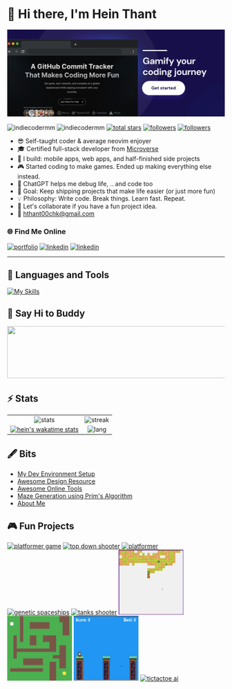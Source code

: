 # 👋 Hi there, I'm Hein Thant

<a href="https://comix-dev.vercel.app/"><img alt="Comix demo" title="Comix" src="./comix-banner.png"/></a>

<p align="left"> 
<img src="https://komarev.com/ghpvc/?username=IndieCoderMM&color=dc143c&style=for-the-badge&label=Views" alt="indiecodermm" />
<img src="https://custom-icon-badges.demolab.com/badge/dynamic/json?logo=fire&logoColor=yellow&color=orange&label=Streak&style=for-the-badge&query=%24.currentStreak.length&url=https%3A%2F%2Fstreak-stats.demolab.com%2F%3Fuser%3DIndieCoderMM%26type%3Djson" alt="indiecodermm" />
<a href="https://github.com/IndieCoderMM?tab=repositories&sort=stargazers"><img alt="total stars" title="Total stars on GitHub" src="https://custom-icon-badges.demolab.com/github/stars/IndieCoderMM?color=55960c&style=for-the-badge&labelColor=488207&logo=star"/></a>
 <a href="https://github.com/IndieCoderMM?tab=followers"><img alt="followers" title="Follow me on Github" src="https://custom-icon-badges.demolab.com/github/followers/IndieCoderMM?color=236ad3&labelColor=1155ba&style=for-the-badge&logo=person-add&label=Follow&logoColor=white"/></a>
 <a href="https://wakatime.com/@da07faa5-4452-4d71-9ea6-6318e12c8883"><img alt="followers" title="Total coding time" src="https://wakatime.com/badge/user/da07faa5-4452-4d71-9ea6-6318e12c8883.svg?style=for-the-badge"/></a>
</p>
 
- 😎 Self-taught coder & average neovim enjoyer
- 🎓 Certified full-stack developer from [Microverse](https://github.com/microverseinc)
- 🔨 I build: mobile apps, web apps, and half-finished side projects
- 🎮 Started coding to make games. Ended up making everything else instead.
- 💬 ChatGPT helps me debug life, .. and code too
- 🚀 Goal: Keep shipping projects that make life easier (or just more fun)
- 💡 Philosophy: Write code. Break things. Learn fast. Repeat.
- 🤝 Let's collaborate if you have a fun project idea.
- 📧 hthant00chk@gmail.com


### 🌐 Find Me Online

<a href="https://heinthantoo.vercel.app" target="_blank" rel="noreferrer"><img alt="portfolio" title="My Portfolio" src="https://custom-icon-badges.demolab.com/badge/Portfolio-692be2?style=for-the-badge&logo=rocket&logoColor=white"/></a>
<a href="https://linkedin.com/in/hthantoo" target="_blank" rel="noreferrer"><img alt="linkedin" title="Connect on LinkedIn" src="https://custom-icon-badges.demolab.com/badge/LinkedIn-0077B5?style=for-the-badge&logo=linkedin&logoColor=white"/></a>
<a href="https://bsky.app/profile/heinthantoo.bsky.social" target="_blank" rel="noreferrer"><img alt="linkedin" title="Connect on LinkedIn" src="https://custom-icon-badges.demolab.com/badge/BlueSky-0886f3?style=for-the-badge&logo=bluesky&logoColor=white"/></a>

---

## 🧰 Languages and Tools

[![My Skills](https://skillicons.dev/icons?i=react,nextjs,nodejs,express,sequelize,mysql,postgres,redis,ts,go,python,tailwind,neovim,ubuntu)](https://skillicons.dev)

## 🐾 Say Hi to Buddy

<a href="https://github.com/devxb/gitanimals">
  <img
    src="https://render.gitanimals.org/lines/IndieCoderMM"
    width="600"
    height="120"
  />
</a>

## ⚡ Stats

| | |
| :---: | :---: |
| ![stats](https://github-readme-stats.vercel.app/api?username=indiecodermm&show_icons=true&theme=dracula&rank_icon=percentile&show=reviews&hide=contribs&hide_title=true) | ![streak](https://github-readme-streak-stats.herokuapp.com/?user=indiecodermm&theme=dracula) | 
| [![hein's wakatime stats](https://github-readme-stats.vercel.app/api/wakatime?username=hein&langs_count=5&theme=dracula)](https://github.com/anuraghazra/github-readme-stats) | ![lang](https://github-readme-stats.vercel.app/api/top-langs?username=indiecodermm&show_icons=true&locale=en&layout=compact&theme=dracula&langs_count=5) |

## 🖋️ Bits
<!-- BLOG-POST-LIST:START -->
- [My Dev Environment Setup](https://indiecoder.vercel.app/blogs/my-dev-env/)
- [Awesome Design Resource](https://indiecoder.vercel.app/library/ui-resources/)
- [Awesome Online Tools](https://indiecoder.vercel.app/library/awesome-tools/)
- [Maze Generation using Prim&#39;s Algorithm](https://indiecoder.vercel.app/blogs/maze-generator/)
- [About Me](https://indiecoder.vercel.app/about/)
<!-- BLOG-POST-LIST:END -->

## 🎮 Fun Projects
<div width="100%" align="left">
 <a href="https://github.com/IndieCoderMM/penguin-dash" target="_blank" rel="noreferrer"><img src="https://github.com/IndieCoderMM/penguin-dash/blob/main/penguin-dash-demo.gif" alt="platformer game" width=250 height="150"/></a>
 <a href="https://github.com/IndieCoderMM/zombie-land" target="_blank" rel="noreferrer"><img src="https://github.com/IndieCoderMM/zombie-land/blob/master/screenshots/demo-gameplay.gif" alt="top down shooter" width=250 height="150"/></a>
 <a href="https://github.com/IndieCoderMM/platformer-raylib" target="_blank" rel="noreferrer"><img src="https://github.com/IndieCoderMM/platformer-raylib/blob/master/screenshots/demo_gameplay00.gif" alt="platformer" width=250 height=150/></a>
</div>

<div width="100%" align="left">
 <a href="https://github.com/IndieCoderMM/space-odyssey" target="_blank" rel="noreferrer"><img src="https://github.com/IndieCoderMM/space-odyssey/blob/main/demo.gif" alt="genetic spaceships" width="150" height="150"/></a>
 <a href="https://github.com/IndieCoderMM/steel-warriors" target="_blank" rel="noreferrer"><img src="https://github.com/IndieCoderMM/steel-warriors/blob/main/demo_gameplay.gif" alt="tanks shooter" width="150" height="150"/></a>
  <a href="https://github.com/IndieCoderMM/algo-lab/tree/master/Map-generator" target="_blank" rel="noreferrer"><img src="https://github.com/IndieCoderMM/algo-lab/blob/master/Map-generator/wfc_demo.gif" alt="map generator" width="150" height="150"/></a>
 <a href="https://github.com/IndieCoderMM/algo-lab/tree/master/Path-finder" target="_blank" rel="noreferrer"><img src="https://github.com/IndieCoderMM/algo-lab/blob/master/Path-finder/astar-demo.gif" alt="path finder" width="150" height="150"/></a>
 <a href="https://github.com/IndieCoderMM/BridgeHero-TurtleGame" target="_blank" rel="noreferrer"><img src="https://github.com/IndieCoderMM/BridgeHero-TurtleGame/blob/master/screenshots/demo-gameplay.gif" alt="bridge hero" width="150" height="150"/></a>
  <a href="https://github.com/IndieCoderMM/tictactoe-ai" target="_blank" rel="noreferrer"><img src="https://github.com/IndieCoderMM/tictactoe-ai/blob/master/tictactoe_demo.gif" alt="tictactoe ai" width="150" height="150"/></a>
</div>
